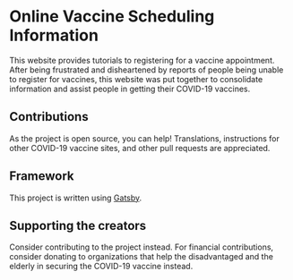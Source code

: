 # Online Vaccine Scheduling Information
This website provides tutorials to registering for a vaccine appointment. After being frustrated and disheartened by reports of people being unable to register for vaccines, this website was put together to consolidate information and assist people in getting their COVID-19 vaccines.

## Contributions
As the project is open source, you can help! Translations, instructions for other COVID-19 vaccine sites, and other pull requests are appreciated.

## Framework

This project is written using [Gatsby](https://www.gatsbyjs.com/).

## Supporting the creators
Consider contributing to the project instead. For financial contributions, consider donating to organizations that help the disadvantaged and the elderly in securing the COVID-19 vaccine instead.
